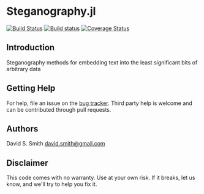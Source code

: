 # Steganography.jl

[![Build Status](https://travis-ci.org/davidssmith/Steganography.jl.png?branch=master)](https://travis-ci.org/davidssmith/Steganography.jl)
[![Build status](https://ci.appveyor.com/api/projects/status/79t4agflnh4dni90/branch/master?svg=true)](https://ci.appveyor.com/api/projects/status/79t4agflnh4dni90/branch/master?svg=true) 
[![Coverage
Status](https://coveralls.io/repos/github/davidssmith/Steganography.jl/badge.svg?branch=master)](https://coveralls.io/github/davidssmith/Steganography.jl?branch=master)

Introduction
------------
Steganography methods for embedding text into the least significant bits of arbitrary data



Getting Help
------------

For help, file an issue on the [bug tracker](http://github.com/davidssmith/Steganography.jl/issues).
Third party help is welcome and can be contributed through pull requests.

Authors
-------
David S. Smith [<david.smith@gmail.com>](mailto:david.smith@gmail.com)

Disclaimer
----------
This code comes with no warranty. Use at your own risk. If it breaks, let us know, and we'll try to help you fix it.
